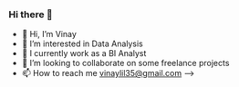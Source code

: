 ### Hi there 👋

- 👋 Hi, I’m Vinay
- 👀 I’m interested in Data Analysis
- 🌱 I currently work as a BI Analyst
- 💞️ I’m looking to collaborate on some freelance projects
- 📫 How to reach me vinaylil35@gmail.com
-->
